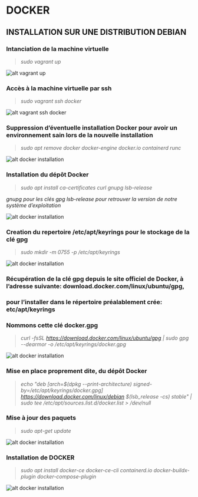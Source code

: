 # DOCKER
## INSTALLATION SUR UNE DISTRIBUTION DEBIAN

### Intanciation de la machine virtuelle
> _sudo vagrant up_

![alt vagrant up](https://aliyoub.github.io/docker/images/vagrant-up.png)


### Accès à la machine virtuelle par ssh
> _sudo vagrant ssh docker_

![alt vagrant ssh docker](https://aliyoub.github.io/docker/images/vagrant-ssh-docker.png)

### Suppression d’éventuelle installation Docker pour avoir un environnement sain lors de la nouvelle installation
> _sudo apt remove docker docker-engine docker.io containerd runc_

![alt docker installation](https://aliyoub.github.io/docker/images/remove-docker.png)

### Installation du dépôt Docker
> _sudo apt install ca-certificates curl gnupg lsb-release_

_gnupg pour les clés gpg_
_lsb-release pour retrouver la version de notre système d’exploitation_

![alt docker installation](https://aliyoub.github.io/docker/images/ca-certificates_curl_gnupg%20_lsb-release.png)

### Creation du repertoire /etc/apt/keyrings pour le stockage de la clé gpg
> _sudo mkdir -m 0755 -p /etc/apt/keyrings_

![alt docker installation](https://aliyoub.github.io/docker/images/mkdir_keyrings.png)

### Récupération de la clé gpg depuis le site officiel de Docker, à l’adresse suivante: download.docker.com/linux/ubuntu/gpg,
### pour l’installer dans le répertoire préalablement crée: etc/apt/keyrings
### Nommons cette clé docker.gpg
> _curl -fsSL https://download.docker.com/linux/ubuntu/gpg | sudo gpg --dearmor -o /etc/apt/keyrings/docker.gpg_

![alt docker installation](https://aliyoub.github.io/docker/images/docker-gpg.png)

### Mise en place proprement dite, du dépôt Docker 
> _echo "deb [arch=$(dpkg --print-architecture) signed-by=/etc/apt/keyrings/docker.gpg] https://download.docker.com/linux/debian $(lsb_release -cs) stable" | sudo tee /etc/apt/sources.list.d/docker.list > /dev/null_

### Mise à jour des paquets
> _sudo apt-get update_

![alt docker installation](https://aliyoub.github.io/docker/images/maj-caches.png)

### Installation de DOCKER
> _sudo apt install docker-ce docker-ce-cli containerd.io docker-buildx-plugin docker-compose-plugin_

![alt docker installation](https://aliyoub.github.io/docker/images/installation-docker.png)

